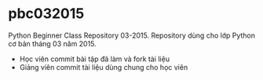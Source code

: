 # pbc032015
Python Beginner Class Repository 03-2015.
Repository dùng cho lớp  Python cơ bản tháng 03 năm 2015.
- Học viên commit bài tập đã làm và fork tài liệu
- Giảng viên commit tài liệu dùng chung cho học viên

